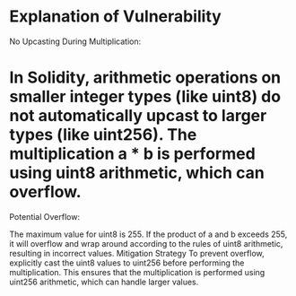 # Explanation of Vulnerability
No Upcasting During Multiplication:

# In Solidity, arithmetic operations on smaller integer types (like uint8) do not automatically upcast to larger types (like uint256). The multiplication a * b is performed using uint8 arithmetic, which can overflow.
Potential Overflow:

The maximum value for uint8 is 255. If the product of a and b exceeds 255, it will overflow and wrap around according to the rules of uint8 arithmetic, resulting in incorrect values.
Mitigation Strategy
To prevent overflow, explicitly cast the uint8 values to uint256 before performing the multiplication. This ensures that the multiplication is performed using uint256 arithmetic, which can handle larger values.